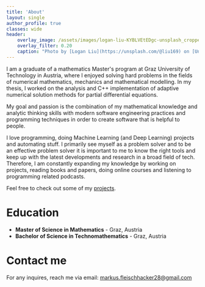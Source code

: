 ```yaml
---
title: 'About'
layout: single
author_profile: true
classes: wide
header:
    overlay_image: /assets/images/logan-liu-KYBLVEtEDgc-unsplash_cropped.jpg
    overlay_filter: 0.20
    caption: "Photo by [Logan Liu](https://unsplash.com/@liu169) on [Unsplash](https://unsplash.com)"
---
```

I am a graduate of a mathematics Master's program at Graz University of Technology in Austria, where I enjoyed solving 
hard problems in the fields of numerical mathematics, mechanics and mathematical modelling. In my thesis, I worked on the analysis and C++ implementation of adaptive numerical solution methods for partial differential equations.

My goal and passion is the combination of my mathematical knowledge and analytic thinking skills with modern software engineering practices and programming techniques in order to create software that is helpful to people. 

I love programming, doing Machine Learning (and Deep Learning) projects and automating stuff. I primarily see myself as a problem solver and to be an effective problem solver it is important to me to know the right tools and keep up with the latest developments and research in a broad field of tech. 
Therefore, I am constantly expanding my knowledge by working on projects, reading books and papers, doing online courses and listening to programming related podcasts.

Feel free to check out some of my [projects](/projects).

# Education
* **Master of Science in Mathematics** - Graz, Austria  
* **Bachelor of Science in Technomathematics**  - Graz, Austria   
  
# Contact me
For any inquires, reach me via email: [markus.fleischhacker28@gmail.com](mailto:markus.fleischhacker28@gmail.com)
